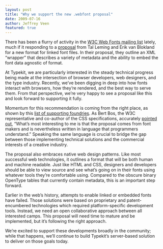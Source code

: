 ```yaml
---
layout: post
title: "Why we support the new .webfont proposal"
date: 2009-07-16
author: Jeffrey Veen
featured: true
---
```

There has been a flurry of activity in the <a href="http://lists.w3.org/Archives/Public/www-font/">W3C Web Fonts mailing list</a> lately, much if it responding to a <a href="http://lists.w3.org/Archives/Public/www-font/2009JulSep/0440.html">proposal</a> from Tal Leming and Erik van Blokland for a new format for linked font files. In their proposal, they outline an XML &#8220;wrapper&#8221; that describes a variety of metadata and the ability to embed the font data agnostic of format.

At Typekit, we are particularly interested in the steady technical progress being made at the intersection of browser developers, web designers, and the type industry. Recently, we&#8217;ve been digging in deep into how fonts interact with browsers, how they&#8217;re rendered, and the best way to serve them. From that perspective, we&#8217;re very happy to see a proposal like this and look forward to supporting it fully.

Momentum for this recommendation is coming from the right place, as shown by this <a href="http://www.typographer.org/2009/07/webfont-proposal-gains-support.html">list of supporting foundries</a>. As Bert Bos, the W3C representative and co-author of the CSS specifications, accurately <a href="http://lists.w3.org/Archives/Public/www-font/2009JulSep/0386.html">pointed out</a>, &#8220;What&#8217;s most interesting to me is that the proposal comes from font makers and is nevertheless written in language that programmers understand.&#8221; Speaking the same language is crucial to bridge the gap between those implementing technical solutions and the commercial interests of a creative industry.

The proposal also embraces native web design patterns. Like most successful web technologies, it outlines a format that will be both human and machine readable. Just like HTML and CSS, designers and developers should be able to view source and see what&#8217;s going on in their fonts using whatever tools they&#8217;re comfortable using. Compared to the obscure binary OpenType tables that currently contain metadata, this is an important step forward.

Earlier in the web&#8217;s history, attempts to enable linked or embedded fonts have failed. Those solutions were based on proprietary and patent-encumbered  technologies which required platform-specific development tools. Instead, we need an open collaborative approach between all interested camps. This proposal will need time to mature and be implemented, but it&#8217;s following the right approach.

We&#8217;re excited to support these developments broadly in the community; while that happens, we&#8217;ll continue to build Typekit&#8217;s server-based solution to deliver on those goals today.
